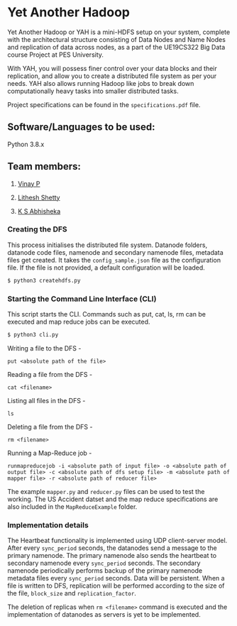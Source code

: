 # Yet Another Hadoop

Yet Another Hadoop or YAH is a mini-HDFS setup on your system, complete with the architectural structure consisting of Data Nodes and Name Nodes and replication of data across nodes, as a part of the UE19CS322 Big Data course Project at PES University.

With YAH, you will possess finer control over your data blocks and their replication, and allow you to create a distributed file system as per your needs. YAH also allows running Hadoop like jobs to break down computationally heavy tasks into smaller distributed tasks.

Project specifications can be found in the `specifications.pdf` file.

## Software/Languages to be used:
Python 3.8.x
## Team members:
1. [Vinay P ](https://github.com/Vinaypnaidu)

2. [Lithesh Shetty ](https://github.com/shettylithesh)

3. [K S Abhisheka ](https://github.com/Abhi-k-s)

### Creating the DFS 
This process initialises the distributed file system. Datanode folders, datanode code files, namenode and secondary namenode files, metadata files get created. It takes the `config_sample.json` file as the configuration file. If the file is not provided, a default configuration will be loaded. 
```bash
$ python3 createhdfs.py
```

### Starting the Command Line Interface (CLI)
This script starts the CLI. Commands such as put, cat, ls, rm can be executed and map reduce jobs can be executed. 
```bash
$ python3 cli.py
```
Writing a file to the DFS -
```
put <absolute path of the file>
```
Reading a file from the DFS -
```
cat <filename>
```
Listing all files in the DFS - 
```
ls
```
Deleting a file from the DFS - 
```
rm <filename>
```
Running a Map-Reduce job - 
```
runmapreducejob -i <absolute path of input file> -o <absolute path of output file> -c <absolute path of dfs setup file> -m <absolute path of mapper file> -r <absolute path of reducer file>
```

The example `mapper.py` and `reducer.py` files can be used to test the working. The US Accident datset and the map reduce specifications are also included in the `MapReduceExample` folder.  

### Implementation details
The Heartbeat functionality is implemented using UDP client-server model. After every `sync_period` seconds, the datanodes send a message to the primary namenode. The primary namenode also sends the heartbeat to secondary namenode every `sync_period` seconds. The secondary namenode periodically performs backup of the primary namenode metadata files every `sync_period` seconds. Data will be persistent. When a file is written to DFS, replication will be performed according to the size of the file, `block_size` and `replication_factor`.

The deletion of replicas when `rm <filename>` command is executed and the implementation of datanodes as servers is yet to be implemented.
